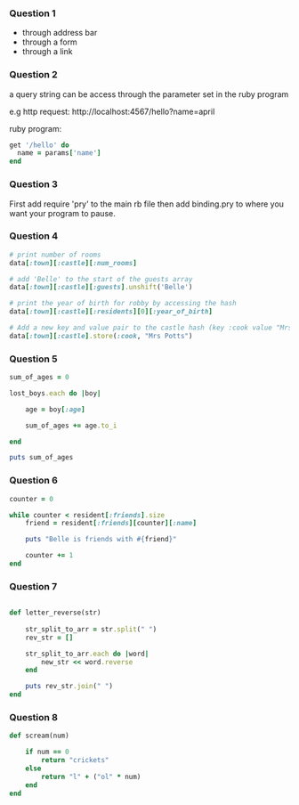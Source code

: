 
### Question 1

* through address bar
* through a form
* through a link

### Question 2

a query string can be access through the parameter set in the ruby program

e.g 
http request:
 http://localhost:4567/hello?name=april

ruby program:
```ruby
get '/hello' do
  name = params['name']
end
```

### Question 3

First add require 'pry' to the main rb file
then add binding.pry to where you want your program to pause.

### Question 4

```ruby
# print number of rooms
data[:town][:castle][:num_rooms]

# add 'Belle' to the start of the guests array
data[:town][:castle][:guests].unshift('Belle')

# print the year of birth for robby by accessing the hash
data[:town][:castle][:residents][0][:year_of_birth]

# Add a new key and value pair to the castle hash (key :cook value "Mrs Potts")
data[:town][:castle].store(:cook, "Mrs Potts")

```

### Question 5
```ruby
sum_of_ages = 0

lost_boys.each do |boy|

    age = boy[:age]

    sum_of_ages += age.to_i

end

puts sum_of_ages

```

### Question 6
```ruby
counter = 0

while counter < resident[:friends].size
    friend = resident[:friends][counter][:name]

    puts "Belle is friends with #{friend}"

    counter += 1
end


```

### Question 7
```ruby

def letter_reverse(str)
    
    str_split_to_arr = str.split(" ")
    rev_str = []

    str_split_to_arr.each do |word|
        new_str << word.reverse 
    end

    puts rev_str.join(" ")
end

```

### Question 8
```ruby
def scream(num)

    if num == 0 
        return "crickets"
    else 
        return "l" + ("ol" * num)
    end
end

```





